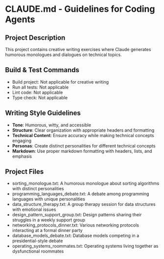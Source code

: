 # CLAUDE.md - Guidelines for Coding Agents

## Project Description
This project contains creative writing exercises where Claude generates humorous monologues and dialogues on technical topics.

## Build & Test Commands
- Build project: Not applicable for creative writing
- Run all tests: Not applicable
- Lint code: Not applicable
- Type check: Not applicable

## Writing Style Guidelines
- **Tone**: Humorous, witty, and accessible
- **Structure**: Clear organization with appropriate headers and formatting
- **Technical Content**: Ensure accuracy while making technical concepts engaging
- **Personas**: Create distinct personalities for different technical concepts
- **Markdown**: Use proper markdown formatting with headers, lists, and emphasis

## Project Files
- sorting_monologue.txt: A humorous monologue about sorting algorithms with distinct personalities
- programming_languages_debate.txt: A debate among programming languages with unique personalities
- data_structure_therapy.txt: A group therapy session for data structures with emotional issues
- design_pattern_support_group.txt: Design patterns sharing their struggles in a weekly support group
- networking_protocols_dinner.txt: Various networking protocols interacting at a formal dinner party
- database_models_debate.txt: Database models competing in a presidential-style debate
- operating_systems_roommates.txt: Operating systems living together as dysfunctional roommates